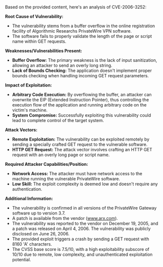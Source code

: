 Based on the provided content, here's an analysis of CVE-2006-3252:

**Root Cause of Vulnerability:**
- The vulnerability stems from a buffer overflow in the online registration facility of Algorithmic Researchs PrivateWire VPN software.
- The software fails to properly validate the length of the page or script name within GET requests.

**Weaknesses/Vulnerabilities Present:**
- **Buffer Overflow:** The primary weakness is the lack of input sanitization, allowing an attacker to send an overly long string.
- **Lack of Bounds Checking:** The application doesn't implement proper bounds checking when handling incoming GET request parameters.

**Impact of Exploitation:**
- **Arbitrary Code Execution:** By overflowing the buffer, an attacker can overwrite the EIP (Extended Instruction Pointer), thus controlling the execution flow of the application and running arbitrary code on the victim's machine.
- **System Compromise:** Successfully exploiting this vulnerability could lead to complete control of the target system.

**Attack Vectors:**
- **Remote Exploitation:** The vulnerability can be exploited remotely by sending a specially crafted GET request to the vulnerable software.
- **HTTP GET Request:** The attack vector involves crafting an HTTP GET request with an overly long page or script name.

**Required Attacker Capabilities/Position:**
- **Network Access:** The attacker must have network access to the machine running the vulnerable PrivateWire software.
- **Low Skill:** The exploit complexity is deemed low and doesn't require any authentication.

**Additional Information:**
- The vulnerability is confirmed in all versions of the PrivateWire Gateway software up to version 3.7.
- A patch is available from the vendor (www.arx.com).
- The vulnerability was reported to the vendor on December 19, 2005, and a patch was released on April 4, 2006. The vulnerability was publicly disclosed on June 26, 2006.
- The provided exploit triggers a crash by sending a GET request with 8160 'A' characters.
- The CVSS base score is 7.5/10, with a high exploitability subscore of 10/10 due to remote, low complexity, and unauthenticated exploitation potential.